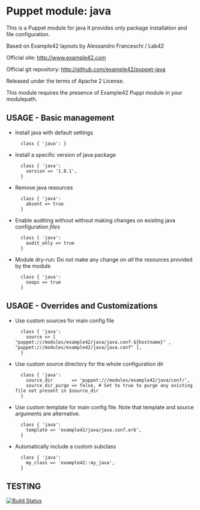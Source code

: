 # Puppet module: java

This is a Puppet module for java
It provides only package installation and file configuration.

Based on Example42 layouts by Alessandro Franceschi / Lab42

Official site: http://www.example42.com

Official git repository: http://github.com/example42/puppet-java

Released under the terms of Apache 2 License.

This module requires the presence of Example42 Puppi module in your modulepath.


## USAGE - Basic management

* Install java with default settings

        class { 'java': }

* Install a specific version of java package

        class { 'java':
          version => '1.0.1',
        }

* Remove java resources

        class { 'java':
          absent => true
        }

* Enable auditing without without making changes on existing java configuration *files*

        class { 'java':
          audit_only => true
        }

* Module dry-run: Do not make any change on *all* the resources provided by the module

        class { 'java':
          noops => true
        }


## USAGE - Overrides and Customizations
* Use custom sources for main config file 

        class { 'java':
          source => [ "puppet:///modules/example42/java/java.conf-${hostname}" , "puppet:///modules/example42/java/java.conf" ], 
        }


* Use custom source directory for the whole configuration dir

        class { 'java':
          source_dir       => 'puppet:///modules/example42/java/conf/',
          source_dir_purge => false, # Set to true to purge any existing file not present in $source_dir
        }

* Use custom template for main config file. Note that template and source arguments are alternative. 

        class { 'java':
          template => 'example42/java/java.conf.erb',
        }

* Automatically include a custom subclass

        class { 'java':
          my_class => 'example42::my_java',
        }



## TESTING
[![Build Status](https://travis-ci.org/example42/puppet-java.png?branch=master)](https://travis-ci.org/example42/puppet-java)
